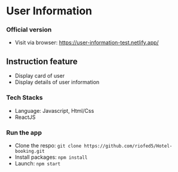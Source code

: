 # User Information

### Official version
* Visit via browser: https://user-information-test.netlify.app/

   
## Instruction feature
* Display card of user 
* Display details of user information
    
### Tech Stacks
* Language: Javascript, Html/Css
* ReactJS


### Run the app
* Clone the respo: `git clone https://github.com/riofed5/Hotel-booking.git`
* Install packages: `npm install`
* Launch: `npm start`

